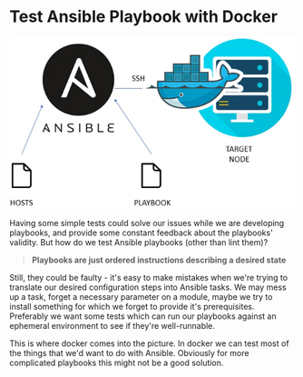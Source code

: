 # Test Ansible Playbook with Docker

![Test Ansible Playbook with Docker](/PROJECT_01/images/devops_project_01_01.jpg)

Having some simple tests could solve our issues while we are developing playbooks, and provide some constant feedback about the playbooks' validity. But how do we test Ansible playbooks (other than lint them)?

> __Playbooks are just ordered instructions describing a desired state__

Still, they could be faulty - it's easy to make mistakes when we're trying to translate our desired configuration steps into Ansible tasks. We may mess up a task, forget a necessary parameter on a module, maybe we try to install something for which we forget to provide it's prerequisites. Preferably we want some tests which can run our playbooks against an ephemeral environment to see if they're well-runnable.

This is where docker comes into the picture. In docker we can test most of the things that we'd want to do with Ansible. Obviously for more complicated playbooks this might not be a good solution.
